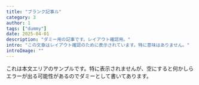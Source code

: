 ```yaml
---
title: "ブランク記事ル"
category: 3
author: 1
tags: ["dummy"]
date: 2025-04-01
description: "ダミー用の記事です。レイアウト確認用。"
intro: "この文章はレイアウト確認のために表示されています。特に意味はありません。"
introImage: ""
---
```


これは本文エリアのサンプルです。特に表示されませんが、空にすると何かしらエラーが出る可能性があるのでダミーとして書いてあります。
